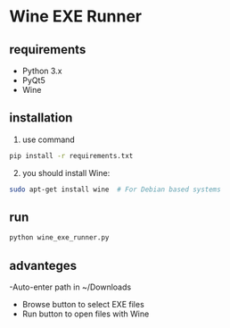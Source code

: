 # Wine EXE Runner

## requirements
- Python 3.x
- PyQt5
- Wine

## installation
1. use command 
```bash
pip install -r requirements.txt
```

2. you should install Wine:
```bash
sudo apt-get install wine  # For Debian based systems
```

## run
```bash
python wine_exe_runner.py
```

## advanteges
-Auto-enter path in ~/Downloads
- Browse button to select EXE files
- Run button to open files with Wine
